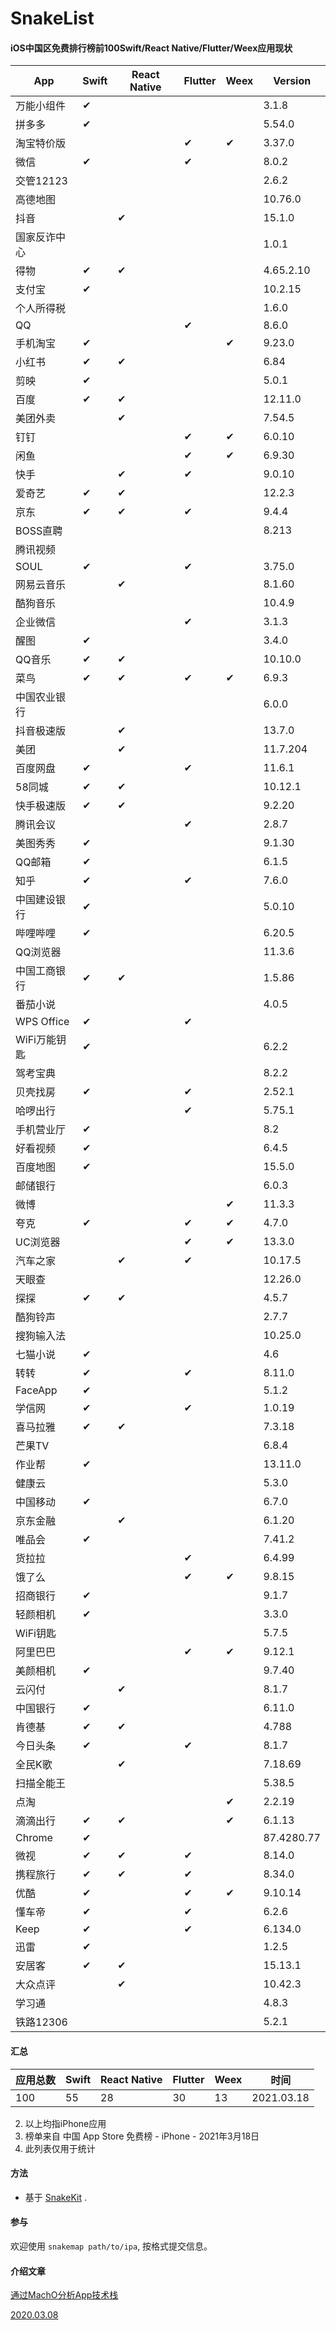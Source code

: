 # SnakeList
#### iOS中国区免费排行榜前100Swift/React Native/Flutter/Weex应用现状

| App            | Swift | React Native | Flutter | Weex | Version |
| --------------- | ----- | ------------ | ------- | ---- | ---- |
| 万能小组件 | ✔ |   |   |   | 3.1.8 |
| 拼多多 | ✔ |   |   |   | 5.54.0 |
| 淘宝特价版 |   |   | ✔ | ✔ | 3.37.0 |
| 微信 | ✔ |   | ✔ |   | 8.0.2 |
| 交管12123 |   |   |   |   | 2.6.2 |
| 高德地图 |   |   |   |   | 10.76.0 |
| 抖音 |   | ✔ |   |   | 15.1.0 |
| 国家反诈中心 |   |   |   |   | 1.0.1 |
| 得物 | ✔ | ✔ |   |   | 4.65.2.10 |
| 支付宝 | ✔ |   |   |   | 10.2.15 |
| 个人所得税 |   |   |   |   | 1.6.0 |
| QQ |   |   | ✔ |   | 8.6.0 |
| 手机淘宝 | ✔ |   |   | ✔ | 9.23.0 |
| 小红书 | ✔ | ✔ |   |   | 6.84 |
| 剪映 | ✔ |   |   |   | 5.0.1 |
| 百度 | ✔ | ✔ |   |   | 12.11.0 |
| 美团外卖 |   | ✔ |   |   | 7.54.5 |
| 钉钉 |   |   | ✔ | ✔ | 6.0.10 |
| 闲鱼 |   |   | ✔ | ✔ | 6.9.30 |
| 快手 |   | ✔ | ✔ |   | 9.0.10 |
| 爱奇艺 | ✔ | ✔ |   |   | 12.2.3 |
| 京东 | ✔ | ✔ | ✔ |   | 9.4.4 |
| BOSS直聘 |   |   |   |   | 8.213 |
| 腾讯视频 |   |   |   |   |   |
| SOUL | ✔ |   | ✔ |   | 3.75.0 |
| 网易云音乐 |   | ✔ |   |   | 8.1.60 |
| 酷狗音乐 |   |   |   |   | 10.4.9 |
| 企业微信 |   |   | ✔ |   | 3.1.3 |
| 醒图 | ✔ |   |   |   | 3.4.0 |
| QQ音乐 | ✔ | ✔ |   |   | 10.10.0 |
| 菜鸟 | ✔ | ✔ | ✔ | ✔ | 6.9.3 |
| 中国农业银行 |   |   |   |   | 6.0.0 |
| 抖音极速版 |   | ✔ |   |   | 13.7.0 |
| 美团 |   | ✔ |   |   | 11.7.204 |
| 百度网盘 | ✔ |   | ✔ |   | 11.6.1 |
| 58同城 | ✔ | ✔ |   |   | 10.12.1 |
| 快手极速版 | ✔ | ✔ |   |   | 9.2.20 |
| 腾讯会议 |   |   | ✔ |   | 2.8.7 |
| 美图秀秀 | ✔ |   |   |   | 9.1.30 |
| QQ邮箱 | ✔ |   |   |   | 6.1.5 |
| 知乎 | ✔ |   | ✔ |   | 7.6.0 |
| 中国建设银行 | ✔ |   |   |   | 5.0.10 |
| 哔哩哔哩 | ✔ |   |   |   | 6.20.5 |
| QQ浏览器 |   |   |   |   | 11.3.6 |
| 中国工商银行 | ✔ | ✔ |   |   | 1.5.86 |
| 番茄小说 |   |   |   |   | 4.0.5 |
| WPS Office | ✔ |   | ✔ |   |   |
| WiFi万能钥匙 | ✔ |   |   |   | 6.2.2 |
| 驾考宝典 |   |   |   |   | 8.2.2 |
| 贝壳找房 | ✔ |   | ✔ |   | 2.52.1 |
| 哈啰出行 |   |   | ✔ |   | 5.75.1 |
| 手机营业厅 | ✔ |   |   |   | 8.2 |
| 好看视频 | ✔ |   |   |   | 6.4.5 |
| 百度地图 | ✔ |   |   |   | 15.5.0 |
| 邮储银行 |   |   |   |   | 6.0.3 |
| 微博 |   |   |   | ✔ | 11.3.3 |
| 夸克 | ✔ |   | ✔ | ✔ | 4.7.0 |
| UC浏览器 |   |   | ✔ | ✔ | 13.3.0 |
| 汽车之家 |   | ✔ | ✔ |   | 10.17.5 |
| 天眼查 |   |   |   |   | 12.26.0 |
| 探探 | ✔ | ✔ |   |   | 4.5.7 |
| 酷狗铃声 |   |   |   |   | 2.7.7 |
| 搜狗输入法 |   |   |   |   | 10.25.0 |
| 七猫小说 | ✔ |   |   |   | 4.6 |
| 转转 | ✔ |   | ✔ |   | 8.11.0 |
| FaceApp | ✔ |   |   |   | 5.1.2 |
| 学信网 | ✔ |   | ✔ |   | 1.0.19 |
| 喜马拉雅 | ✔ | ✔ |   |   | 7.3.18 |
| 芒果TV |   |   |   |   | 6.8.4 |
| 作业帮 | ✔ |   |   |   | 13.11.0 |
| 健康云 |   |   |   |   | 5.3.0 |
| 中国移动 | ✔ |   |   |   | 6.7.0 |
| 京东金融 |   | ✔ |   |   | 6.1.20 |
| 唯品会 | ✔ |   |   |   | 7.41.2 |
| 货拉拉 |   |   | ✔ |   | 6.4.99 |
| 饿了么 |   |   | ✔ | ✔ | 9.8.15 |
| 招商银行 | ✔ |   |   |   | 9.1.7 |
| 轻颜相机 | ✔ |   |   |   | 3.3.0 |
| WiFi钥匙 |   |   |   |   | 5.7.5 |
| 阿里巴巴 |   |   | ✔ | ✔ | 9.12.1 |
| 美颜相机 | ✔ |   |   |   | 9.7.40 |
| 云闪付 |   | ✔ |   |   | 8.1.7 |
| 中国银行 | ✔ |   |   |   | 6.11.0 |
| 肯德基 | ✔ | ✔ |   |   | 4.788 |
| 今日头条 | ✔ |   | ✔ |   | 8.1.7 |
| 全民K歌 |   | ✔ |   |   | 7.18.69 |
| 扫描全能王 |   |   |   |   | 5.38.5 |
| 点淘 |   |   |   | ✔ | 2.2.19 |
| 滴滴出行 | ✔ | ✔ |   | ✔ | 6.1.13 |
| Chrome | ✔ |   |   |   | 87.4280.77 |
| 微视 | ✔ | ✔ | ✔ |   | 8.14.0 |
| 携程旅行 | ✔ | ✔ | ✔ |   | 8.34.0 |
| 优酷 | ✔ |   | ✔  | ✔ | 9.10.14 |
| 懂车帝 | ✔ |   | ✔ |   | 6.2.6 |
| Keep | ✔ |   | ✔ |   | 6.134.0 |
| 迅雷 | ✔ |   |   |   | 1.2.5 |
| 安居客 | ✔ | ✔ |   |   | 15.13.1 |
| 大众点评 |   | ✔ |   |   | 10.42.3 |
| 学习通 |   |   |   |   | 4.8.3 |
| 铁路12306 |   |   |   |   | 5.2.1 |

#### 汇总
| 应用总数            | Swift | React Native | Flutter | Weex | 时间 |
| --------------- | ----- | ------------ | ------- | ---- | ---- |
| 100 | 55 | 28 | 30 | 13 | 2021.03.18 |

2. 以上均指iPhone应用
3. 榜单来自 中国 App Store 免费榜 - iPhone - 2021年3月18日
4. 此列表仅用于统计

#### 方法
* 基于 [SnakeKit](https://github.com/flexih/SnakeKit) .

#### 参与
欢迎使用 `snakemap path/to/ipa`, 按格式提交信息。

#### 介绍文章
[通过MachO分析App技术栈](https://www.jianshu.com/p/c83d0ab1c3b2)

[2020.03.08](2020.03.08.md)
